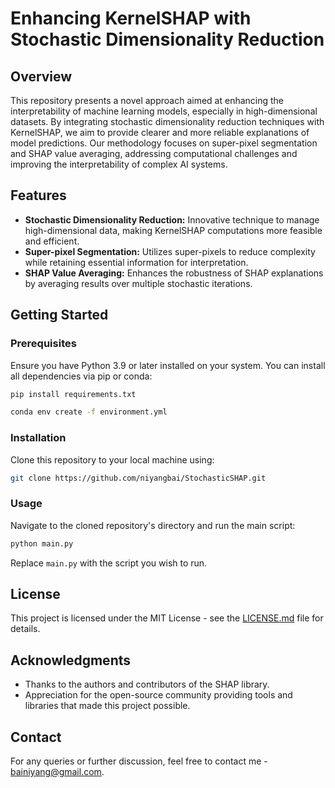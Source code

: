 # Enhancing KernelSHAP with Stochastic Dimensionality Reduction

## Overview
This repository presents a novel approach aimed at enhancing the interpretability of machine learning models, especially in high-dimensional datasets. By integrating stochastic dimensionality reduction techniques with KernelSHAP, we aim to provide clearer and more reliable explanations of model predictions. Our methodology focuses on super-pixel segmentation and SHAP value averaging, addressing computational challenges and improving the interpretability of complex AI systems.

## Features
- **Stochastic Dimensionality Reduction:** Innovative technique to manage high-dimensional data, making KernelSHAP computations more feasible and efficient.
- **Super-pixel Segmentation:** Utilizes super-pixels to reduce complexity while retaining essential information for interpretation.
- **SHAP Value Averaging:** Enhances the robustness of SHAP explanations by averaging results over multiple stochastic iterations.

## Getting Started

### Prerequisites
Ensure you have Python 3.9 or later installed on your system. You can install all dependencies via pip or conda:
```bash
pip install requirements.txt
```
```bash
conda env create -f environment.yml
```

### Installation
Clone this repository to your local machine using:
```bash
git clone https://github.com/niyangbai/StochasticSHAP.git
```

### Usage
Navigate to the cloned repository's directory and run the main script:
```bash
python main.py
```
Replace `main.py` with the script you wish to run.

## License
This project is licensed under the MIT License - see the [LICENSE.md](LICENSE.md) file for details.

## Acknowledgments
- Thanks to the authors and contributors of the SHAP library.
- Appreciation for the open-source community providing tools and libraries that made this project possible.

## Contact
For any queries or further discussion, feel free to contact me - bainiyang@gmail.com.
